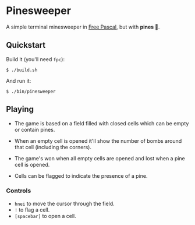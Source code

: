 # Pinesweeper

A simple terminal minesweeper in [Free Pascal](https://www.freepascal.org/), but with **pines 🌲**.

## Quickstart

Build it (you'll need `fpc`):

```console
$ ./build.sh
```

And run it:

```console
$ ./bin/pinesweeper
```

## Playing

- The game is based on a field filled with closed cells which can be empty or contain pines.

- When an empty cell is opened it'll show the number of bombs around that cell (including the corners).

- The game's won when all empty cells are opened and lost when a pine cell is opened.

- Cells can be flagged to indicate the presence of a pine.

### Controls

- `hnei` to move the cursor through the field.
- `!` to flag a cell.
- `[spacebar]` to open a cell.
